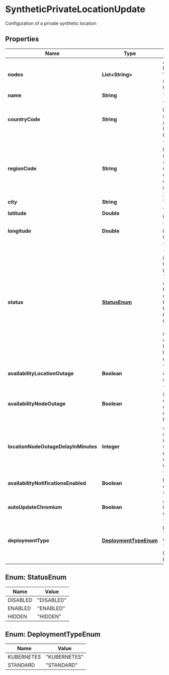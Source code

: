 

# SyntheticPrivateLocationUpdate

Configuration of a private synthetic location

## Properties

| Name | Type | Description | Notes |
|------------ | ------------- | ------------- | -------------|
|**nodes** | **List&lt;String&gt;** | A list of synthetic nodes belonging to the location.    You can retrieve the list of available nodes with the [GET all nodes](https://dt-url.net/miy3rpl) call. |  |
|**name** | **String** | The name of the location. |  |
|**countryCode** | **String** | The country code of the location.    Use the alpha-2 code of the [ISO 3166-2 standard](https://dt-url.net/iso3166-2), (for example, &#x60;AT&#x60; for Austria or &#x60;PL&#x60; for Poland). |  [optional] |
|**regionCode** | **String** | The region code of the location.    For the [USA](https://dt-url.net/iso3166us) or [Canada](https://dt-url.net/iso3166ca) use ISO 3166-2 state codes (without &#x60;US-&#x60; or &#x60;CA-&#x60; prefix), for example, &#x60;VA&#x60; for Virginia or &#x60;OR&#x60; for Oregon.    For the rest of the world use [FIPS 10-4 codes](https://dt-url.net/fipscodes). |  [optional] |
|**city** | **String** | The city of the location. |  [optional] |
|**latitude** | **Double** | The latitude of the location in &#x60;DDD.dddd&#x60; format. |  |
|**longitude** | **Double** | The longitude of the location in &#x60;DDD.dddd&#x60; format. |  |
|**status** | [**StatusEnum**](#StatusEnum) | The status of the location:   * &#x60;ENABLED&#x60;: The location is displayed as active in the UI. You can assign monitors to the location.  * &#x60;DISABLED&#x60;: The location is displayed as inactive in the UI. You can&#39;t assign monitors to the location. Monitors already assigned to the location will stay there and will be executed from the location.  * &#x60;HIDDEN&#x60;: The location is not displayed in the UI. You can&#39;t assign monitors to the location. You can only set location as &#x60;HIDDEN&#x60; when no monitor is assigned to it. |  [optional] |
|**availabilityLocationOutage** | **Boolean** | The alerting of location outage is enabled (&#x60;true&#x60;) or disabled (&#x60;false&#x60;). |  [optional] |
|**availabilityNodeOutage** | **Boolean** | The alerting of node outage is enabled (&#x60;true&#x60;) or disabled (&#x60;false&#x60;).    If enabled, the outage of *any* node in the location triggers an alert. |  [optional] |
|**locationNodeOutageDelayInMinutes** | **Integer** | Alert if the location or node outage lasts longer than *X* minutes.    Only applicable when **availabilityLocationOutage** or **availabilityNodeOutage** is set to &#x60;true&#x60;. |  [optional] |
|**availabilityNotificationsEnabled** | **Boolean** | The notifications of location and node outage is enabled (&#x60;true&#x60;) or disabled (&#x60;false&#x60;). |  [optional] |
|**autoUpdateChromium** | **Boolean** | Auto upgrade of Chromium is enabled (&#x60;true&#x60;) or disabled (&#x60;false&#x60;). |  [optional] |
|**deploymentType** | [**DeploymentTypeEnum**](#DeploymentTypeEnum) | The deployment type of the location:   * &#x60;STANDARD&#x60;: The location is deployed on Windows or Linux. * &#x60;KUBERNETES&#x60;: The location is deployed on Kubernetes. |  [optional] |



## Enum: StatusEnum

| Name | Value |
|---- | -----|
| DISABLED | &quot;DISABLED&quot; |
| ENABLED | &quot;ENABLED&quot; |
| HIDDEN | &quot;HIDDEN&quot; |



## Enum: DeploymentTypeEnum

| Name | Value |
|---- | -----|
| KUBERNETES | &quot;KUBERNETES&quot; |
| STANDARD | &quot;STANDARD&quot; |




